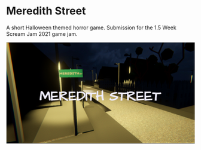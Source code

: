 # Meredith Street
A short Halloween themed horror game. Submission for the 1.5 Week Scream Jam 2021 game jam.

![Preview](Assets/Preview.png)
